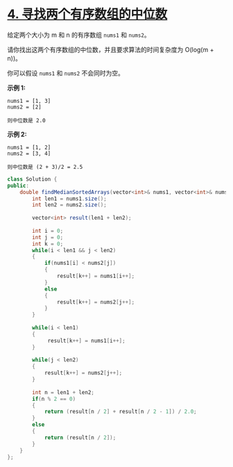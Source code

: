 # [4. 寻找两个有序数组的中位数](https://leetcode-cn.com/problems/median-of-two-sorted-array)

给定两个大小为 m 和 n 的有序数组 `nums1` 和 `nums2`。

请你找出这两个有序数组的中位数，并且要求算法的时间复杂度为 O(log(m + n))。

你可以假设 `nums1` 和 `nums2` 不会同时为空。

**示例 1:**

```
nums1 = [1, 3]
nums2 = [2]

则中位数是 2.0
```

**示例 2:**

```
nums1 = [1, 2]
nums2 = [3, 4]

则中位数是 (2 + 3)/2 = 2.5
```



```java
class Solution {
public:
    double findMedianSortedArrays(vector<int>& nums1, vector<int>& nums2) {
        int len1 = nums1.size();
        int len2 = nums2.size();
        
        vector<int> result(len1 + len2);
        
        int i = 0;
        int j = 0;
        int k = 0;
        while(i < len1 && j < len2)
        {
            if(nums1[i] < nums2[j])
            {
                result[k++] = nums1[i++];
            }
            else
            {
                result[k++] = nums2[j++];
            }
        }
        
        while(i < len1)
        {
             result[k++] = nums1[i++];
        }
        
        while(j < len2)
        {
            result[k++] = nums2[j++];
        }
        
        int n = len1 + len2;
        if(n % 2 == 0)
        {
            return (result[n / 2] + result[n / 2 - 1]) / 2.0;
        }
        else
        {
            return (result[n / 2]);
        }
    }
};
```